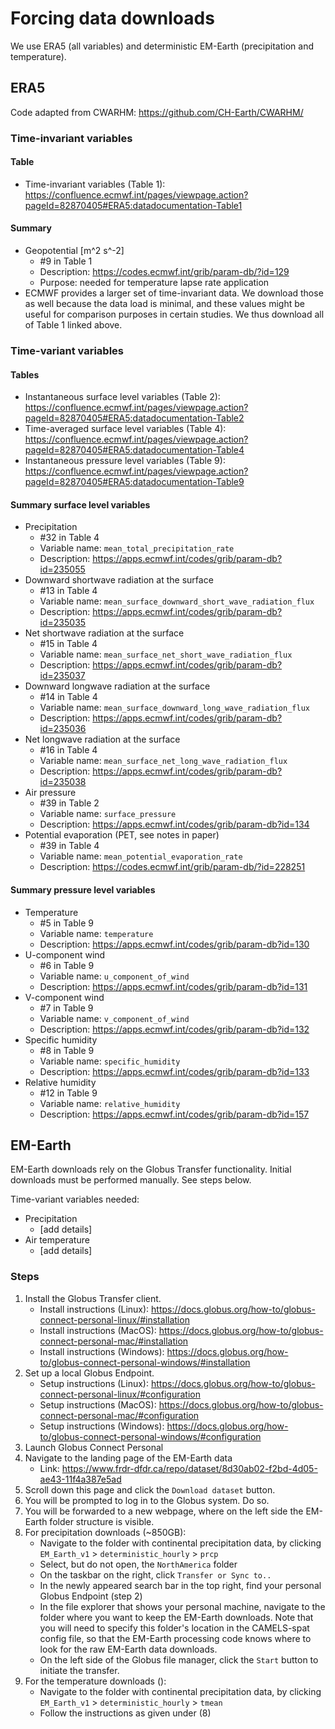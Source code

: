 # Forcing data downloads
We use ERA5 (all variables) and deterministic EM-Earth (precipitation and temperature).

## ERA5
Code adapted from CWARHM: https://github.com/CH-Earth/CWARHM/

###  Time-invariant variables
#### Table
- Time-invariant variables (Table 1): https://confluence.ecmwf.int/pages/viewpage.action?pageId=82870405#ERA5:datadocumentation-Table1

#### Summary
- Geopotential [m^2 s^-2]
    - #9 in Table 1 
    - Description: https://codes.ecmwf.int/grib/param-db/?id=129
    - Purpose: needed for temperature lapse rate application
- ECMWF provides a larger set of time-invariant data. We download those as well because the data load is minimal, and these values might be useful for comparison purposes in certain studies. We thus download all of Table 1 linked above.

###  Time-variant variables
#### Tables
- Instantaneous surface level variables (Table 2): https://confluence.ecmwf.int/pages/viewpage.action?pageId=82870405#ERA5:datadocumentation-Table2
- Time-averaged surface level variables (Table 4): https://confluence.ecmwf.int/pages/viewpage.action?pageId=82870405#ERA5:datadocumentation-Table4
- Instantaneous pressure level variables (Table 9): https://confluence.ecmwf.int/pages/viewpage.action?pageId=82870405#ERA5:datadocumentation-Table9

#### Summary surface level variables
- Precipitation
    - #32 in Table 4
    - Variable name: `mean_total_precipitation_rate`
    - Description: https://apps.ecmwf.int/codes/grib/param-db?id=235055
- Downward shortwave radiation at the surface
    - #13 in Table 4
    - Variable name: `mean_surface_downward_short_wave_radiation_flux`
    - Description: https://apps.ecmwf.int/codes/grib/param-db?id=235035
- Net shortwave radiation at the surface
    - #15 in Table 4
    - Variable name: `mean_surface_net_short_wave_radiation_flux`
    - Description: https://apps.ecmwf.int/codes/grib/param-db?id=235037
- Downward longwave radiation at the surface
    - #14 in Table 4
    - Variable name: `mean_surface_downward_long_wave_radiation_flux`
    - Description: https://apps.ecmwf.int/codes/grib/param-db?id=235036
- Net longwave radiation at the surface
    - #16 in Table 4
    - Variable name: `mean_surface_net_long_wave_radiation_flux`
    - Description: https://apps.ecmwf.int/codes/grib/param-db?id=235038
- Air pressure
    - #39 in Table 2
    - Variable name: `surface_pressure`
    - Description: https://apps.ecmwf.int/codes/grib/param-db?id=134
- Potential evaporation (PET, see notes in paper)
    - #39 in Table 4
    - Variable name: `mean_potential_evaporation_rate`
    - Description: https://codes.ecmwf.int/grib/param-db/?id=228251

#### Summary pressure level variables
-  Temperature
    - #5 in Table 9
    - Variable name: `temperature`
    - Description: https://apps.ecmwf.int/codes/grib/param-db?id=130
- U-component wind
    - #6 in Table 9
    - Variable name: `u_component_of_wind`
    - Description: https://apps.ecmwf.int/codes/grib/param-db?id=131
- V-component wind
    - #7 in Table 9
    - Variable name: `v_component_of_wind`
    - Description: https://apps.ecmwf.int/codes/grib/param-db?id=132
- Specific humidity
    - #8 in Table 9
    - Variable name: `specific_humidity`
    - Description: https://apps.ecmwf.int/codes/grib/param-db?id=133
- Relative humidity
    - #12 in Table 9
    - Variable name: `relative_humidity`
    - Description: https://apps.ecmwf.int/codes/grib/param-db?id=157

## EM-Earth
EM-Earth downloads rely on the Globus Transfer functionality. Initial downloads must be performed manually. See steps below.

Time-variant variables needed:
- Precipitation
    - [add details]
- Air temperature
    - [add details]
 
### Steps
1. Install the Globus Transfer client.
	- Install instructions (Linux): https://docs.globus.org/how-to/globus-connect-personal-linux/#installation
	- Install instructions (MacOS): https://docs.globus.org/how-to/globus-connect-personal-mac/#installation
	- Install instructions (Windows): https://docs.globus.org/how-to/globus-connect-personal-windows/#installation
2. Set up a local Globus Endpoint.
	- Setup instructions (Linux): https://docs.globus.org/how-to/globus-connect-personal-linux/#configuration
	- Setup instructions (MacOS): https://docs.globus.org/how-to/globus-connect-personal-mac/#configuration
	- Setup instructions (Windows): https://docs.globus.org/how-to/globus-connect-personal-windows/#configuration
3. Launch Globus Connect Personal
4. Navigate to the landing page of the EM-Earth data
	- Link: https://www.frdr-dfdr.ca/repo/dataset/8d30ab02-f2bd-4d05-ae43-11f4a387e5ad
5. Scroll down this page and click the `Download dataset` button. 
6. You will be prompted to log in to the Globus system. Do so.
7. You will be forwarded to a new webpage, where on the left side the EM-Earth folder structure is visible.
8. For precipitation downloads (~850GB):
	- Navigate to the folder with continental precipitation data, by clicking `EM_Earth_v1` > `deterministic_hourly` > `prcp`
	- Select, but do not open, the `NorthAmerica` folder
	- On the taskbar on the right, click `Transfer or Sync to..`
	- In the newly appeared search bar in the top right, find your personal Globus Endpoint (step 2)
	- In the file explorer that shows your personal machine, navigate to the folder where you want to keep the EM-Earth downloads. Note that you will need to specify this folder's location in the CAMELS-spat config file, so that the EM-Earth processing code knows where to look for the raw EM-Earth data downloads.
	- On the left side of the Globus file manager, click the `Start` button to initiate the transfer.
9. For the temperature downloads ():
	- Navigate to the folder with continental precipitation data, by clicking `EM_Earth_v1` > `deterministic_hourly` > `tmean`
	- Follow the instructions as given under (8)